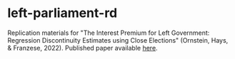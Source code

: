 # left-parliament-rd
Replication materials for "The Interest Premium for Left Government: Regression Discontinuity Estimates using Close Elections" (Ornstein, Hays, &amp; Franzese, 2022). Published paper available [here](https://onlinelibrary.wiley.com/doi/10.1111/ecpo.12204).
